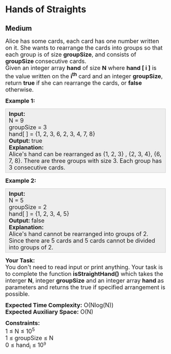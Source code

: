 # Hands of Straights
## Medium
<div class="problems_problem_content__Xm_eO"><p><span style="font-size: 18px;">Alice has some cards, each card has one number written on it. She wants to rearrange the cards into groups so that each group is of size <strong>groupSize</strong>, and consists of <strong>groupSize </strong>consecutive cards.<br>Given an integer array <strong>hand</strong> of size <strong>N</strong> where <strong>hand [ i ]</strong> is the value written on the <strong>i<sup>th</sup></strong>&nbsp;card and an integer <strong>groupSize</strong>, return <strong>true</strong> if she can rearrange the cards, or <strong>false</strong> otherwise.</span></p>
<p><span style="font-size: 18px;"><strong>Example 1:</strong></span></p>
<div style="background: #eeeeee; border: 1px solid #cccccc; padding: 5px 10px; --darkreader-inline-bgimage: initial; --darkreader-inline-bgcolor: #222426; --darkreader-inline-border-top: #3e4446; --darkreader-inline-border-right: #3e4446; --darkreader-inline-border-bottom: #3e4446; --darkreader-inline-border-left: #3e4446;"><span style="font-size: 18px;"><strong>Input:</strong><br>N = 9<br>groupSize = 3<br>hand[ ] = {1, 2, 3, 6, 2, 3, 4, 7, 8}<br><strong>Output: </strong>true<br><strong>Explanation:</strong>&nbsp;<br>Alice's hand can be rearranged as {1, 2, 3} , {2, 3, 4}, {6, 7, 8}. There are three groups with size 3. Each group has 3 consecutive cards.</span></div>
<p><span style="font-size: 18px;"><strong>Example 2:</strong></span></p>
<div style="background: #eeeeee; border: 1px solid #cccccc; padding: 5px 10px; --darkreader-inline-bgimage: initial; --darkreader-inline-bgcolor: #222426; --darkreader-inline-border-top: #3e4446; --darkreader-inline-border-right: #3e4446; --darkreader-inline-border-bottom: #3e4446; --darkreader-inline-border-left: #3e4446;"><span style="font-size: 18px;"><strong>Input:</strong><br>N = 5<br>groupSize = 2<br>hand[ ] = {1, 2, 3, 4, 5}<br><strong>Output: </strong>false<br><strong>Explanation:</strong>&nbsp;<br>Alice's hand cannot be rearranged into groups of 2. Since there are 5 cards and 5 cards cannot be divided into groups of 2.</span></div>
<p><span style="font-size: 18px;"><strong>Your Task:</strong><br>You don't need to read input or print anything. Your task is to complete the function <strong>isStraightHand()</strong>&nbsp;which takes the interger <strong>N</strong>, integer <strong>groupSize</strong>&nbsp;and an integer array&nbsp;<strong>hand&nbsp;</strong>as parameters and returns the true if specified arrangement is possible.</span></p>
<p><span style="font-size: 18px;"><strong>Expected Time Complexity:</strong>&nbsp;O(Nlog(N))<br><strong>Expected Auxiliary Space:</strong>&nbsp;O(N)</span></p>
<p><span style="font-size: 18px;"><strong>Constraints:</strong><br>1 ≤ N ≤ 10<sup>5</sup><br>1 ≤ groupSize&nbsp;≤ N</span><br><span style="font-size: 18px;">0 ≤ hand<sub>i</sub>&nbsp;≤ 10</span><span style="font-size: 15px;"><sup>9</sup></span></p></div>